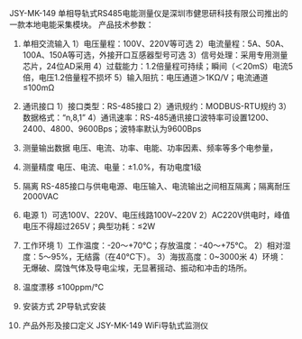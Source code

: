 JSY-MK-149 单相导轨式RS485电能测量仪是深圳市健思研科技有限公司推出的一款本地电能采集模块。
产品技术参数：
1. 单相交流输入
1）电压量程：100V、220V等可选
2）电流量程：5A、50A、100A、150A等可选，外接开口互感器型号可选
3）信号处理：采用专用测量芯片，24位AD采用
4）过载能力：1.2倍量程可持续；瞬间（＜20mS）电流5倍，电压1.2倍量程不损坏
5）输入阻抗：电压通道＞1KΩ/V；电流通道≤100mΩ

2. 通讯接口
1）接口类型：RS-485接口
2）通讯规约：MODBUS-RTU规约
3）数据格式：“n,8,1”
4）通讯速率：RS-485通讯接口波特率可设置1200、2400、4800、9600Bps；波特率默认为9600Bps

3. 测量输出数据
电压、电流、功率、电能、功率因素、频率等多个电参量，

4. 测量精度
电压、电流、电量：±1.0%，有功电度1级

5. 隔离
RS-485接口与供电电源、电压输入、电流输出之间相互隔离；隔离耐压2000VAC

6. 电源
1）可选100V、220V、电压线路100V~220V
2）AC220V供电时，峰值电压不得超过265V；典型功耗：≤2W

7. 工作环境
1）工作温度：-20～+70℃；存放温度：-40～+75℃。
2）相对湿度：5～95%，无结露（在40℃下）。
3）海拔高度：0~3000米
4）环境：无爆破、腐蚀气体及导电尘埃，无显著摇动、振动和冲击的场所。

8. 温度漂移
≤100ppm/℃

9. 安装方式
2P导轨式安装

10. 产品外形及接口定义
JSY-MK-149 WiFi导轨式监测仪